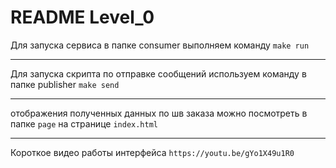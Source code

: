 # README Level_0
  

Для запуска сервиса в папке consumer выполняем команду
```make run```


------------------------------------

Для запуска скрипта по отправке сообщений 
используем команду  в папке publisher
```make send```


--------------------------------

отображения полученных данных по шв заказа можно посмотреть в папке ```page``` на странице ```index.html```

-----------------------------------

Короткое видео работы интерфейса ```https://youtu.be/gYo1X49u1R0```